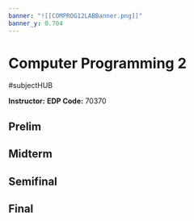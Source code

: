 ```yaml
---
banner: "![[COMPROG12LABBanner.png]]"
banner_y: 0.704
---
```

# Computer Programming 2
#subjectHUB 

**Instructor:** 
**EDP Code:** 70370

## Prelim
## Midterm
## Semifinal
## Final